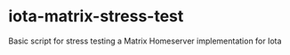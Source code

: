 # iota-matrix-stress-test
Basic script for stress testing a Matrix Homeserver implementation for Iota
